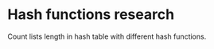 Hash functions research
=======================
Count lists length in hash table with different hash functions.